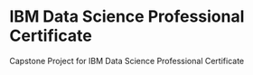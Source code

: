 # IBM Data Science Professional Certificate
Capstone Project for IBM Data Science Professional Certificate
